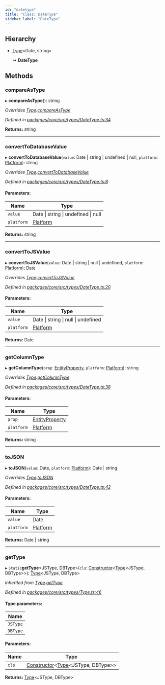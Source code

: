 ```yaml
---
id: "datetype"
title: "Class: DateType"
sidebar_label: "DateType"
---
```


## Hierarchy

* [Type](type.md)&#60;Date, string>

  ↳ **DateType**

## Methods

### compareAsType

▸ **compareAsType**(): string

*Overrides [Type](type.md).[compareAsType](type.md#compareastype)*

*Defined in [packages/core/src/types/DateType.ts:34](https://github.com/mikro-orm/mikro-orm/blob/8766baa31/packages/core/src/types/DateType.ts#L34)*

**Returns:** string

___

### convertToDatabaseValue

▸ **convertToDatabaseValue**(`value`: Date \| string \| undefined \| null, `platform`: [Platform](platform.md)): string

*Overrides [Type](type.md).[convertToDatabaseValue](type.md#converttodatabasevalue)*

*Defined in [packages/core/src/types/DateType.ts:8](https://github.com/mikro-orm/mikro-orm/blob/8766baa31/packages/core/src/types/DateType.ts#L8)*

#### Parameters:

Name | Type |
------ | ------ |
`value` | Date \| string \| undefined \| null |
`platform` | [Platform](platform.md) |

**Returns:** string

___

### convertToJSValue

▸ **convertToJSValue**(`value`: Date \| string \| null \| undefined, `platform`: [Platform](platform.md)): Date

*Overrides [Type](type.md).[convertToJSValue](type.md#converttojsvalue)*

*Defined in [packages/core/src/types/DateType.ts:20](https://github.com/mikro-orm/mikro-orm/blob/8766baa31/packages/core/src/types/DateType.ts#L20)*

#### Parameters:

Name | Type |
------ | ------ |
`value` | Date \| string \| null \| undefined |
`platform` | [Platform](platform.md) |

**Returns:** Date

___

### getColumnType

▸ **getColumnType**(`prop`: [EntityProperty](../interfaces/entityproperty.md), `platform`: [Platform](platform.md)): string

*Overrides [Type](type.md).[getColumnType](type.md#getcolumntype)*

*Defined in [packages/core/src/types/DateType.ts:38](https://github.com/mikro-orm/mikro-orm/blob/8766baa31/packages/core/src/types/DateType.ts#L38)*

#### Parameters:

Name | Type |
------ | ------ |
`prop` | [EntityProperty](../interfaces/entityproperty.md) |
`platform` | [Platform](platform.md) |

**Returns:** string

___

### toJSON

▸ **toJSON**(`value`: Date, `platform`: [Platform](platform.md)): Date \| string

*Overrides [Type](type.md).[toJSON](type.md#tojson)*

*Defined in [packages/core/src/types/DateType.ts:42](https://github.com/mikro-orm/mikro-orm/blob/8766baa31/packages/core/src/types/DateType.ts#L42)*

#### Parameters:

Name | Type |
------ | ------ |
`value` | Date |
`platform` | [Platform](platform.md) |

**Returns:** Date \| string

___

### getType

▸ `Static`**getType**&#60;JSType, DBType>(`cls`: [Constructor](../index.md#constructor)&#60;[Type](type.md)&#60;JSType, DBType>>): [Type](type.md)&#60;JSType, DBType>

*Inherited from [Type](type.md).[getType](type.md#gettype)*

*Defined in [packages/core/src/types/Type.ts:46](https://github.com/mikro-orm/mikro-orm/blob/8766baa31/packages/core/src/types/Type.ts#L46)*

#### Type parameters:

Name |
------ |
`JSType` |
`DBType` |

#### Parameters:

Name | Type |
------ | ------ |
`cls` | [Constructor](../index.md#constructor)&#60;[Type](type.md)&#60;JSType, DBType>> |

**Returns:** [Type](type.md)&#60;JSType, DBType>
